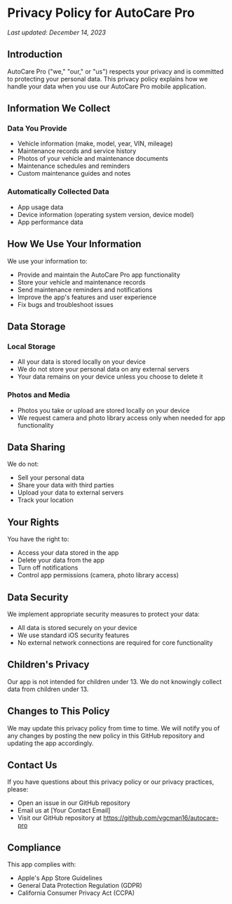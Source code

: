 # Privacy Policy for AutoCare Pro

*Last updated: December 14, 2023*

## Introduction

AutoCare Pro ("we," "our," or "us") respects your privacy and is committed to protecting your personal data. This privacy policy explains how we handle your data when you use our AutoCare Pro mobile application.

## Information We Collect

### Data You Provide
- Vehicle information (make, model, year, VIN, mileage)
- Maintenance records and service history
- Photos of your vehicle and maintenance documents
- Maintenance schedules and reminders
- Custom maintenance guides and notes

### Automatically Collected Data
- App usage data
- Device information (operating system version, device model)
- App performance data

## How We Use Your Information

We use your information to:
- Provide and maintain the AutoCare Pro app functionality
- Store your vehicle and maintenance records
- Send maintenance reminders and notifications
- Improve the app's features and user experience
- Fix bugs and troubleshoot issues

## Data Storage

### Local Storage
- All your data is stored locally on your device
- We do not store your personal data on any external servers
- Your data remains on your device unless you choose to delete it

### Photos and Media
- Photos you take or upload are stored locally on your device
- We request camera and photo library access only when needed for app functionality

## Data Sharing

We do not:
- Sell your personal data
- Share your data with third parties
- Upload your data to external servers
- Track your location

## Your Rights

You have the right to:
- Access your data stored in the app
- Delete your data from the app
- Turn off notifications
- Control app permissions (camera, photo library access)

## Data Security

We implement appropriate security measures to protect your data:
- All data is stored securely on your device
- We use standard iOS security features
- No external network connections are required for core functionality

## Children's Privacy

Our app is not intended for children under 13. We do not knowingly collect data from children under 13.

## Changes to This Policy

We may update this privacy policy from time to time. We will notify you of any changes by posting the new policy in this GitHub repository and updating the app accordingly.

## Contact Us

If you have questions about this privacy policy or our privacy practices, please:
- Open an issue in our GitHub repository
- Email us at [Your Contact Email]
- Visit our GitHub repository at https://github.com/vgcman16/autocare-pro

## Compliance

This app complies with:
- Apple's App Store Guidelines
- General Data Protection Regulation (GDPR)
- California Consumer Privacy Act (CCPA)
